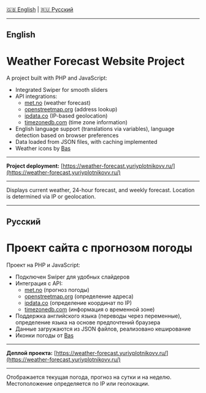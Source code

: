 [🇬🇧 English](#english) | [🇷🇺 Русский](#русский)

---

## English

# Weather Forecast Website Project

A project built with PHP and JavaScript:

- Integrated Swiper for smooth sliders
- API integrations:
    - [met.no](https://api.met.no/weatherapi/locationforecast/2.0/) (weather forecast)
    - [openstreetmap.org](https://nominatim.openstreetmap.org/) (address lookup)
    - [ipdata.co](https://ipdata.co/) (IP-based geolocation)
    - [timezonedb.com](https://timezonedb.com/) (time zone information)
- English language support (translations via variables), language detection based on browser preferences
- Data loaded from JSON files, with caching implemented
- Weather icons by [Bas](https://basmilius.github.io/weather-icons/)

---

**Project deployment:** [https://weather-forecast.yuriyplotnikovv.ru/](https://weather-forecast.yuriyplotnikovv.ru/)

---

Displays current weather, 24-hour forecast, and weekly forecast. Location is determined via IP or geolocation.

---

## Русский

# Проект сайта с прогнозом погоды

Проект на PHP и JavaScript:

- Подключен Swiper для удобных слайдеров
- Интеграция с API:
    - [met.no](https://api.met.no/weatherapi/locationforecast/2.0/) (прогноз погоды)
    - [openstreetmap.org](https://nominatim.openstreetmap.org/) (определение адреса)
    - [ipdata.co](https://ipdata.co/) (определение координат по IP)
    - [timezonedb.com](https://timezonedb.com/) (информация о временной зоне)
- Поддержка английского языка (переводы через переменные), определение языка на основе предпочтений браузера
- Данные загружаются из JSON файлов, реализовано кеширование
- Иконки погоды от [Bas](https://basmilius.github.io/weather-icons/)

---

**Деплой проекта:** [https://weather-forecast.yuriyplotnikovv.ru/](https://weather-forecast.yuriyplotnikovv.ru/)

---

Отображается текущая погода, прогноз на сутки и на неделю. Местоположение определяется по IP или геолокации.
